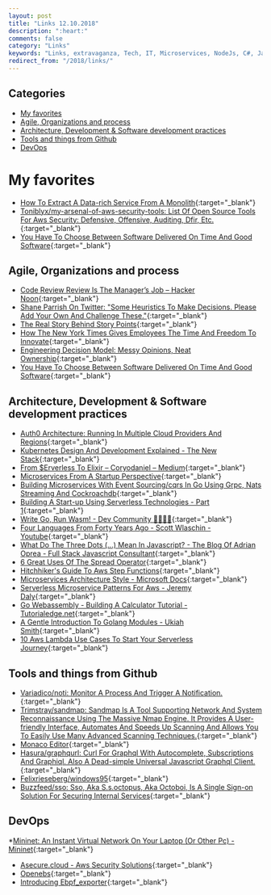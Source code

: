 ```yaml
---
layout: post
title: "Links 12.10.2018"
description: ":heart:"
comments: false
category: "Links"
keywords: "Links, extravaganza, Tech, IT, Microservices, NodeJs, C#, Javascript, Solution architecture"
redirect_from: "/2018/links/"
---
```


## Categories ##
* [My favorites](#favorites)
* [Agile, Organizations and process](#agile)
* [Architecture, Development & Software development practices](#development)
* [Tools and things from Github](#tools)
* [DevOps](#devops)


# My favorites<a name="favorites"></a> #
* [How To Extract A Data-rich Service From A Monolith](https://martinfowler.com/articles/extract-data-rich-service.html){:target="_blank"}
* [Toniblyx/my-arsenal-of-aws-security-tools: List Of Open Source Tools For Aws Security: Defensive, Offensive, Auditing, Dfir, Etc.](https://github.com/toniblyx/my-arsenal-of-aws-security-tools){:target="_blank"}
* [You Have To Choose Between Software Delivered On Time And Good Software](https://hackernoon.com/you-have-to-choose-between-software-delivered-on-time-and-good-software-44f4af1249b1){:target="_blank"}

## Agile, Organizations and process<a name="agile"></a> ##

* [Code Review Review Is The Manager’s Job – Hacker Noon](https://hackernoon.com/code-review-review-is-the-managers-job-d412827a66c9){:target="_blank"}
* [Shane Parrish On Twitter: "Some Heuristics To Make Decisions. Please Add Your Own And Challenge These."](https://twitter.com/farnamstreet/status/1026105498372845571){:target="_blank"}
* [The Real Story Behind Story Points](https://robots.thoughtbot.com/the-real-story-behind-story-points){:target="_blank"}
* [How The New York Times Gives Employees The Time And Freedom To Innovate](https://open.nytimes.com/maker-week-5-days-of-collaboration-and-innovation-at-the-new-york-times-77951103c90d){:target="_blank"}
* [Engineering Decision Model: Messy Opinions, Neat Ownership](https://hackernoon.com/engineering-decision-model-messy-opinions-neat-ownership-bb5ad91d574){:target="_blank"}
* [You Have To Choose Between Software Delivered On Time And Good Software](https://hackernoon.com/you-have-to-choose-between-software-delivered-on-time-and-good-software-44f4af1249b1){:target="_blank"}

## Architecture, Development & Software development practices <a name="development"></a> ##

* [Auth0 Architecture: Running In Multiple Cloud Providers And Regions](https://auth0.com/blog/auth0-architecture-running-in-multiple-cloud-providers-and-regions/){:target="_blank"}
* [Kubernetes Design And Development Explained - The New Stack](https://thenewstack.io/kubernetes-design-and-development-explained/){:target="_blank"}
* [From $Erverless To Elixir – Coryodaniel – Medium](https://medium.com/coryodaniel/from-erverless-to-elixir-48752db4d7bc){:target="_blank"}
* [Microservices From A Startup Perspective](https://www.infoq.com/articles/microservices-startup){:target="_blank"}
* [Building Microservices With Event Sourcing/cqrs In Go Using Grpc, Nats Streaming And Cockroachdb](https://medium.com/@shijuvar/building-microservices-with-event-sourcing-cqrs-in-go-using-grpc-nats-streaming-and-cockroachdb-983f650452aa){:target="_blank"}
* [Building A Start-up Using Serverless Technologies - Part 1](https://ewanvalentine.io/serverless-start-ups-in-golang-part-1/){:target="_blank"}
* [Write Go, Run Wasm! - Dev Community 👩‍💻👨‍💻](https://dev.to/cia_rana/quick-tutorial-write-go-run-wasm-2ilf){:target="_blank"}
* [Four Languages From Forty Years Ago - Scott Wlaschin - Youtube](https://www.youtube.com/watch?v=0fpDlAEQio4){:target="_blank"}
* [What Do The Three Dots (...) Mean In Javascript? - The Blog Of Adrian Oprea - Full Stack Javascript Consultant](https://oprea.rocks/blog/what-do-the-three-dots-mean-in-javascript/){:target="_blank"}
* [6 Great Uses Of The Spread Operator](https://davidwalsh.name/spread-operator){:target="_blank"}
* [Hitchhiker's Guide To Aws Step Functions](https://blog.epsagon.com/hitchhikers-guide-to-aws-step-functions){:target="_blank"}
* [Microservices Architecture Style - Microsoft Docs](https://docs.microsoft.com/en-us/azure/architecture/guide/architecture-styles/microservices){:target="_blank"}
* [Serverless Microservice Patterns For Aws - Jeremy Daly](https://www.jeremydaly.com/serverless-microservice-patterns-for-aws/){:target="_blank"}
* [Go Webassembly - Building A Calculator Tutorial - Tutorialedge.net](https://tutorialedge.net/golang/go-webassembly-tutorial/){:target="_blank"}
* [A Gentle Introduction To Golang Modules - Ukiah Smith](https://ukiahsmith.com/blog/a-gentle-introduction-to-golang-modules/){:target="_blank"}
* [10 Aws Lambda Use Cases To Start Your Serverless Journey](https://www.simform.com/serverless-examples-aws-lambda-use-cases/){:target="_blank"}

## Tools and things from Github <a name="tools"></a> ##

* [Variadico/noti: Monitor A Process And Trigger A Notification.](https://github.com/variadico/noti){:target="_blank"}
* [Trimstray/sandmap: Sandmap Is A Tool Supporting Network And System Reconnaissance Using The Massive Nmap Engine. It Provides A User-friendly Interface, Automates And Speeds Up Scanning And Allows You To Easily Use Many Advanced Scanning Techniques.](https://github.com/trimstray/sandmap){:target="_blank"}
* [Monaco Editor](https://microsoft.github.io/monaco-editor/){:target="_blank"}
* [Hasura/graphqurl: Curl For Graphql With Autocomplete, Subscriptions And Graphiql. Also A Dead-simple Universal Javascript Graphql Client.](https://github.com/hasura/graphqurl){:target="_blank"}
* [Felixrieseberg/windows95](https://github.com/felixrieseberg/windows95/releases){:target="_blank"}
* [Buzzfeed/sso: Sso, Aka S.s.octopus, Aka Octoboi, Is A Single Sign-on Solution For Securing Internal Services](https://github.com/buzzfeed/sso){:target="_blank"}

## DevOps<a name="devops"></a> ##

*[Mininet: An Instant Virtual Network On Your Laptop (Or Other Pc) - Mininet](http://mininet.org/){:target="_blank"}
* [Asecure.cloud - Aws Security Solutions](https://asecure.cloud/solutions/){:target="_blank"}
* [Openebs](https://www.openebs.io/){:target="_blank"}
* [Introducing Ebpf_exporter](https://blog.cloudflare.com/introducing-ebpf_exporter/){:target="_blank"}